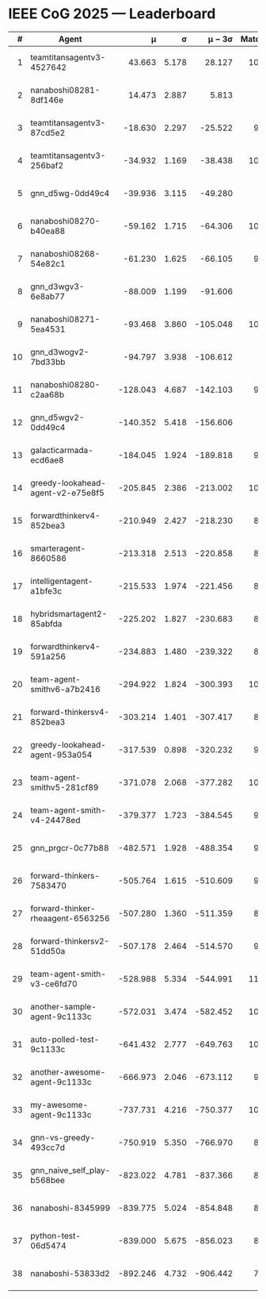 # IEEE CoG 2025 — Leaderboard

| # | Agent | μ | σ | μ − 3σ | Matches | Updated |
|---:|---|---:|---:|---:|---:|---|
| 1 | teamtitansagentv3-4527642 | 43.663 | 5.178 | 28.127 | 10536 | 2025-08-31 09:16 |
| 2 | nanaboshi08281-8df146e | 14.473 | 2.887 | 5.813 | 396 | 2025-08-31 09:16 |
| 3 | teamtitansagentv3-87cd5e2 | -18.630 | 2.297 | -25.522 | 9458 | 2025-08-31 09:16 |
| 4 | teamtitansagentv3-256baf2 | -34.932 | 1.169 | -38.438 | 10374 | 2025-08-31 09:16 |
| 5 | gnn_d5wg-0dd49c4 | -39.936 | 3.115 | -49.280 | 240 | 2025-08-31 09:16 |
| 6 | nanaboshi08270-b40ea88 | -59.162 | 1.715 | -64.306 | 10300 | 2025-08-31 09:16 |
| 7 | nanaboshi08268-54e82c1 | -61.230 | 1.625 | -66.105 | 9900 | 2025-08-31 09:16 |
| 8 | gnn_d3wgv3-6e8ab77 | -88.009 | 1.199 | -91.606 | 278 | 2025-08-31 09:16 |
| 9 | nanaboshi08271-5ea4531 | -93.468 | 3.860 | -105.048 | 10358 | 2025-08-31 09:16 |
| 10 | gnn_d3wogv2-7bd33bb | -94.797 | 3.938 | -106.612 | 434 | 2025-08-31 09:16 |
| 11 | nanaboshi08280-c2aa68b | -128.043 | 4.687 | -142.103 | 9738 | 2025-08-31 09:16 |
| 12 | gnn_d5wgv2-0dd49c4 | -140.352 | 5.418 | -156.606 | 306 | 2025-08-31 09:16 |
| 13 | galacticarmada-ecd6ae8 | -184.045 | 1.924 | -189.818 | 9440 | 2025-08-31 09:16 |
| 14 | greedy-lookahead-agent-v2-e75e8f5 | -205.845 | 2.386 | -213.002 | 10270 | 2025-08-31 09:16 |
| 15 | forwardthinkerv4-852bea3 | -210.949 | 2.427 | -218.230 | 8328 | 2025-08-31 09:16 |
| 16 | smarteragent-8660586 | -213.318 | 2.513 | -220.858 | 8269 | 2025-08-31 09:16 |
| 17 | intelligentagent-a1bfe3c | -215.533 | 1.974 | -221.456 | 8444 | 2025-08-31 09:16 |
| 18 | hybridsmartagent2-85abfda | -225.202 | 1.827 | -230.683 | 8691 | 2025-08-31 09:16 |
| 19 | forwardthinkerv4-591a256 | -234.883 | 1.480 | -239.322 | 8428 | 2025-08-31 09:16 |
| 20 | team-agent-smithv6-a7b2416 | -294.922 | 1.824 | -300.393 | 10640 | 2025-08-31 09:16 |
| 21 | forward-thinkersv4-852bea3 | -303.214 | 1.401 | -307.417 | 8090 | 2025-08-31 09:16 |
| 22 | greedy-lookahead-agent-953a054 | -317.539 | 0.898 | -320.232 | 9338 | 2025-08-31 09:16 |
| 23 | team-agent-smithv5-281cf89 | -371.078 | 2.068 | -377.282 | 10900 | 2025-08-31 09:16 |
| 24 | team-agent-smith-v4-24478ed | -379.377 | 1.723 | -384.545 | 9618 | 2025-08-31 09:16 |
| 25 | gnn_prgcr-0c77b88 | -482.571 | 1.928 | -488.354 | 9210 | 2025-08-31 09:16 |
| 26 | forward-thinkers-7583470 | -505.764 | 1.615 | -510.609 | 9560 | 2025-08-31 09:16 |
| 27 | forward-thinker-rheaagent-6563256 | -507.280 | 1.360 | -511.359 | 8664 | 2025-08-31 09:16 |
| 28 | forward-thinkersv2-51dd50a | -507.178 | 2.464 | -514.570 | 9176 | 2025-08-31 09:16 |
| 29 | team-agent-smith-v3-ce6fd70 | -528.988 | 5.334 | -544.991 | 11198 | 2025-08-31 09:16 |
| 30 | another-sample-agent-9c1133c | -572.031 | 3.474 | -582.452 | 10040 | 2025-08-31 09:16 |
| 31 | auto-polled-test-9c1133c | -641.432 | 2.777 | -649.763 | 10240 | 2025-08-31 09:16 |
| 32 | another-awesome-agent-9c1133c | -666.973 | 2.046 | -673.112 | 9520 | 2025-08-31 09:16 |
| 33 | my-awesome-agent-9c1133c | -737.731 | 4.216 | -750.377 | 10080 | 2025-08-31 09:16 |
| 34 | gnn-vs-greedy-493cc7d | -750.919 | 5.350 | -766.970 | 8880 | 2025-08-31 09:16 |
| 35 | gnn_naive_self_play-b568bee | -823.022 | 4.781 | -837.366 | 8580 | 2025-08-31 09:16 |
| 36 | nanaboshi-8345999 | -839.775 | 5.024 | -854.848 | 8470 | 2025-08-31 09:16 |
| 37 | python-test-06d5474 | -839.000 | 5.675 | -856.023 | 8740 | 2025-08-31 09:16 |
| 38 | nanaboshi-53833d2 | -892.246 | 4.732 | -906.442 | 7980 | 2025-08-31 09:16 |
